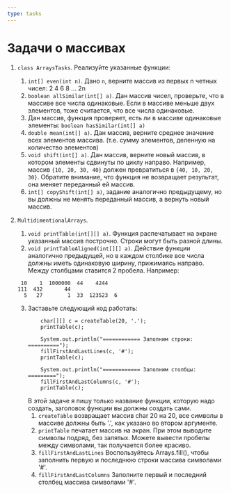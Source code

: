 ```yaml
---
type: tasks
---
```


# Задачи о массивах

1. `class ArraysTasks`. Реализуйте указанные функции:
    1. `int[] even(int n)`. Дано `n`, верните массив из первых n четных чисел: 2 4 6 8 ... 2n
    2. `boolean allSimilar(int[] a)`. Дан массив чисел, проверьте, что в массиве все числа одинаковые. Если в массиве меньше двух элементов, тоже считается, что все числа одинаковые.
    3. Дан массив, функция проверяет, есть ли в массиве одинаковые элементы: `boolean hasSimilar(int[] a)`
    4. `double mean(int[] a)`. Дан массив, верните среднее значение всех элементов массива. (т.е. сумму элементов, деленную на количество элементов)
    5. `void shift(int[] a)`. Дан массив, верните новый массив, в котором элементы сдвинуты по циклу направо. Например, массив `{10, 20, 30, 40}` должен превратиться в `{40, 10, 20, 30}`. Обратите внимание, что функция не возвращает результат, она меняет переданный ей массив.
    6. `int[] copyShift(int[] a)`, задание аналогично предыдущему, но вы должны не менять переданный массив, а вернуть новый массив.
2. `MultidimentionalArrays`.
   1. `void printTable(int[][] a)`. Функция распечатывает на экране указанный массив построчно. Строки могут быть разной длины.
   2. `void printTableAligned(int[][] a)`. Действие функции аналогично предыдущей, но в каждом столбике все числа должны иметь одинаковую ширину, прижимаясь направо. Между столбцами ставится 2 пробела. Например:
   
   ```
    10    1  1000000  44    4244
   111  432       44
     5   27        1  33  123523  6
   ```
   3. Заставьте следующий код работать:
       ```
           char[][] c = createTable(20, '.');
           printTable(c);

           System.out.println("============ Заполним строки: ==========");
           fillFirstAndLastLines(c, '#');
           printTable(c);

           System.out.println("============ Заполним столбцы: =========");
           fillFirstAndLastColumns(c, '#');
           printTable(c);
       ```
      В этой задаче я пишу только название функции, которую надо создать, заголовок функции вы должны создать сами.
       1. `createTable` возвращает массив char 20 на 20, все символы в массиве должны быть '.', как указано во втором аргументе.
       2. `printTable` печатает массив на экран. При этом выводите символы подряд, без запятых. Можете вывести пробелы между символами, так получается более красиво.
       3. `fillFirstAndLastLines` Воспользуйтесь Arrays.fill(), чтобы заполнить первую и последнюю строки массива символами '#'.
       4. `fillFirstAndLastColumns` Заполните первый и последний столбец массива символами '#'.
